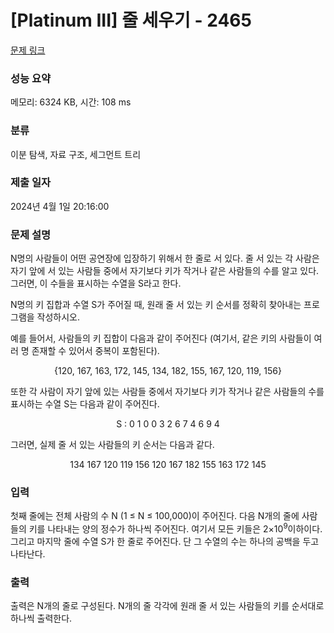 # [Platinum III] 줄 세우기 - 2465 

[문제 링크](https://www.acmicpc.net/problem/2465) 

### 성능 요약

메모리: 6324 KB, 시간: 108 ms

### 분류

이분 탐색, 자료 구조, 세그먼트 트리

### 제출 일자

2024년 4월 1일 20:16:00

### 문제 설명

<p>N명의 사람들이 어떤 공연장에 입장하기 위해서 한 줄로 서 있다. 줄 서 있는 각 사람은 자기 앞에 서 있는 사람들 중에서 자기보다 키가 작거나 같은 사람들의 수를 알고 있다. 그러면, 이 수들을 표시하는 수열을 S라고 한다.</p>

<p>N명의 키 집합과 수열 S가 주어질 때, 원래 줄 서 있는 키 순서를 정확히 찾아내는 프로그램을 작성하시오. </p>

<p>예를 들어서, 사람들의 키 집합이 다음과 같이 주어진다 (여기서, 같은 키의 사람들이 여러 명 존재할 수 있어서 중복이 포함된다). </p>

<p style="text-align: center;">{120, 167, 163, 172, 145, 134, 182, 155, 167, 120, 119, 156}</p>

<p>또한 각 사람이 자기 앞에 있는 사람들 중에서 자기보다 키가 작거나 같은 사람들의 수를 표시하는 수열 S는 다음과 같이 주어진다. </p>

<p style="text-align: center;">S : 0 1 0 0 3 2 6 7 4 6 9 4</p>

<p>그러면, 실제 줄 서 있는 사람들의 키 순서는 다음과 같다. </p>

<p style="text-align: center;">134 167 120 119 156 120 167 182 155 163  172 145</p>

### 입력 

 <p>첫째 줄에는 전체 사람의 수 N (1 ≤ N ≤ 100,000)이 주어진다. 다음 N개의 줄에 사람들의 키를 나타내는 양의 정수가 하나씩 주어진다. 여기서 모든 키들은 2×10<sup>9</sup>이하이다. 그리고 마지막 줄에 수열 S가 한 줄로 주어진다. 단 그 수열의 수는 하나의 공백을 두고 나타난다. </p>

### 출력 

 <p>출력은 N개의 줄로 구성된다. N개의 줄 각각에 원래 줄 서 있는 사람들의 키를 순서대로 하나씩 출력한다. </p>

